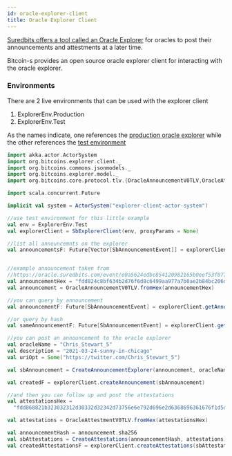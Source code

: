 ```yaml
---
id: oracle-explorer-client
title: Oracle Explorer Client
---
```


[Suredbits offers a tool called an Oracle Explorer](https://oracle.suredbits.com) for oracles to post their
announcements and attestments at a later time.

Bitcoin-s provides an open source oracle explorer client for
interacting with the oracle explorer.

### Environments

There are 2 live environments that can be used with the explorer client

1. ExplorerEnv.Production
2. ExplorerEnv.Test

As the names indicate, one references the [production oracle explorer](https://oracle.suredbits.com)
while the other references the [test environment](https://test.oracle.suredbits.com)
```scala mdoc:invisible
import akka.actor.ActorSystem
import org.bitcoins.explorer.client._
import org.bitcoins.commons.jsonmodels._
import org.bitcoins.explorer.model._
import org.bitcoins.core.protocol.tlv.{OracleAnnouncementV0TLV,OracleAttestmentV0TLV}

import scala.concurrent.Future
```

```scala mdoc:compile-only
implicit val system = ActorSystem("explorer-client-actor-system")

//use test environment for this little example
val env = ExplorerEnv.Test
val explorerClient = SbExplorerClient(env, proxyParams = None)

//list all announcemnts on the explorer
val announcementsF: Future[Vector[SbAnnouncementEvent]] = explorerClient.listAnnouncements()


//example announcement taken from
//https://oracle.suredbits.com/event/e0a5624edbc854120982165b0eef53f0777a49febd79a0c21bf75e5582021e33
val announcementHex = "fdd824c8bf634b2d76f6d8c6499aa977a7b0ae2b84bc206d800f8448e46d63d6ca31778ddb023e39df098c7e109b3d6ee7273d18be62e10f8481dae6531dbe3e0647f6e95d1bcfab252c6dd9edd7aea4c5eeeef138f7ff7346061ea40143a9f5ae80baa9fdd82264000190ef605e3450e16b47745e7a33e26ac9437f6ec2ed660d829a064dceee3699c8605fc700fdd806270005076e67616e6e6f75066d696f63696304647261770a6e6f2d636f6e74657374056f74686572124d696f6369632076204e67616e6e6f752032"
val announcement = OracleAnnouncementV0TLV.fromHex(announcementHex)

//you can query by announcement
val announcementF: Future[SbAnnouncementEvent] = explorerClient.getAnnouncement(announcement)

//or query by hash 
val sameAnnouncementF: Future[SbAnnouncementEvent] = explorerClient.getAnnouncement(announcement.sha256)

//you can post an announcement to the oracle explorer
val oracleName = "Chris_Stewart_5"
val description = "2021-03-24-sunny-in-chicago"
val uriOpt = Some("https://twitter.com/Chris_Stewart_5")

val sbAnnouncement = CreateAnnouncementExplorer(announcement, oracleName, description, uriOpt)

val createdF = explorerClient.createAnnouncement(sbAnnouncement)

//and then you can follow up and post the attestations
val attestationsHex =
  "fdd868821b323032312d30332d32342d73756e6e792d696e2d6368696361676f1d5dcdba2e64cb116cc0c375a0856298f0058b778f46bfe625ac6576204889e40001efdf735567ae0a00a515e313d20029de5d7525da7b8367bc843d28b672d4db4db5de4dbff689f3b742be634a9c92c615dbcf2eadbdd470f514b1ac250a30db6d03594553"

val attestations = OracleAttestmentV0TLV.fromHex(attestationsHex)

val announcementHash = announcement.sha256
val sbAttestations = CreateAttestations(announcementHash, attestations)
val createdAttestationsF = explorerClient.createAttestations(sbAttestations)

```
